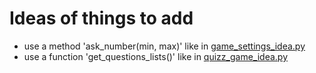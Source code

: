 # Ideas of things to add
- use a method 'ask_number(min, max)' like in [game_settings_idea.py](game_settings_idea.py)
- use a function 'get_questions_lists()' like in [quizz_game_idea.py](quizz_game_idea.py)